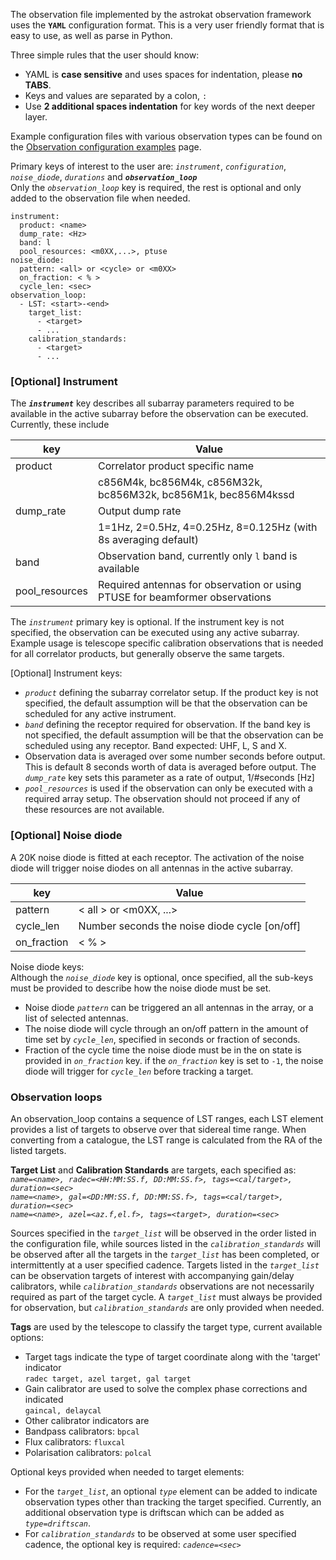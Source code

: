 The observation file implemented by the astrokat observation framework uses the **`YAML`** configuration format. This is a very user friendly format that is easy to use, as well as parse in Python.

Three simple rules that the user should know:   
* YAML is **case sensitive** and uses spaces for indentation, please **no TABS**.   
* Keys and values are separated by a colon, `:`
* Use **2 additional spaces indentation** for key words of the next deeper layer.

Example configuration files with various observation types can be found on the [Observation configuration examples](https://github.com/rubyvanrooyen/astrokat/wiki/Observation-configuration-examples) page.

Primary keys of interest to the user are: _`instrument`_, _`configuration`_, _`noise_diode`_, _`durations`_ and **_`observation_loop`_**   
Only the _`observation_loop`_ key is required, the rest is optional and only added to the observation file when needed.

```
instrument:
  product: <name>
  dump_rate: <Hz>
  band: l
  pool_resources: <m0XX,...>, ptuse
noise_diode:
  pattern: <all> or <cycle> or <m0XX>
  on_fraction: < % >
  cycle_len: <sec>
observation_loop:
  - LST: <start>-<end>
    target_list:
      - <target>
      - ...
    calibration_standards:
      - <target>
      - ...
```


### [Optional] Instrument
The **_`instrument`_** key describes all subarray parameters required to be available in the active subarray before the observation can be executed. Currently, these include

| key | Value |
| --- | --- |
| product | Correlator product specific name |
|     | c856M4k, bc856M4k, c856M32k, bc856M32k, bc856M1k, bec856M4kssd |
| dump_rate | Output dump rate |
|     | 1=1Hz, 2=0.5Hz, 4=0.25Hz, 8=0.125Hz (with 8s averaging default) |
| band | Observation band, currently only `l` band is available |
| pool_resources | Required antennas for observation or using PTUSE for beamformer observations |

The _`instrument`_ primary key is optional. If the instrument key is not specified, the observation can be executed using any active subarray. Example usage is telescope specific calibration observations that is needed for all correlator products, but generally observe the same targets.

[Optional] Instrument keys:
* _`product`_ defining the subarray correlator setup.
If the product key is not specified, the default assumption will be that the observation can be scheduled for any active instrument.
* _`band`_ defining the receptor required for observation.
If the band key is not specified, the default assumption will be that the observation can be scheduled using any receptor. Band expected: UHF, L, S and X.
* Observation data is averaged over some number seconds before output. This is default 8 seconds worth of data is averaged before output. The _`dump_rate`_ key sets this parameter as a rate of output, 1/#seconds [Hz]
* _`pool_resources`_ is used if the observation can only be executed with a required array setup. The observation should not proceed if any of these resources are not available.


### [Optional] Noise diode
A 20K noise diode is fitted at each receptor. The activation of the noise diode will trigger noise diodes on all antennas in the active subarray.

| key | Value |
| --- | --- |
| pattern | < all > or <m0XX, ...> |
| cycle_len | Number seconds the noise diode cycle [on/off] |
| on_fraction | < % > |

Noise diode keys:   
Although the _`noise_diode`_ key is optional, once specified, all the sub-keys must be provided to describe how the noise diode must be set.
* Noise diode _`pattern`_ can be triggered an all antennas in the array, or a list of selected antennas.
* The noise diode will cycle through an on/off pattern in the amount of time set by _`cycle_len`_, specified in seconds or fraction of seconds.
* Fraction of the cycle time the noise diode must be in the on state is provided in _`on_fraction`_ key. if the _`on_fraction`_ key is set to `-1`, the noise diode will trigger for _`cycle_len`_ before tracking a target.


### Observation loops
An observation_loop contains a sequence of LST ranges, each LST element provides a list of targets to observe over that sidereal time range. When converting from a catalogue, the LST range is calculated from the RA of the listed targets.

**Target List** and **Calibration Standards** are targets, each specified as:   
_`name=<name>, radec=<HH:MM:SS.f, DD:MM:SS.f>, tags=<cal/target>, duration=<sec>`_   
_`name=<name>, gal=<DD:MM:SS.f, DD:MM:SS.f>, tags=<cal/target>, duration=<sec>`_   
_`name=<name>, azel=<az.f,el.f>, tags=<target>, duration=<sec>`_   

Sources specified in the _`target_list`_ will be observed in the order listed in the configuration file, while sources listed in the _`calibration_standards`_ will be observed after all the targets in the _`target_list`_ has been completed, or intermittently at a user specified cadence. Targets listed in the _`target_list`_ can be observation targets of interest with accompanying gain/delay calibrators, while _`calibration_standards`_ observations are not necessarily required as part of the target cycle. A _`target_list`_ must always be provided for observation, but _`calibration_standards`_ are only provided when needed.


**Tags** are used by the telescope to classify the target type, current available options:
* Target tags indicate the type of target coordinate along with the 'target' indicator   
`radec target, azel target, gal target`
* Gain calibrator are used to solve the complex phase corrections and indicated   
`gaincal, delaycal`
* Other calibrator indicators are
 * Bandpass calibrators: `bpcal`
 * Flux calibrators: `fluxcal`
 * Polarisation calibrators: `polcal`

Optional keys provided when needed to target elements:
* For the _`target_list`_, an optional _`type`_ element can be added to indicate observation types other than tracking the target specified. Currently, an additional observation type is driftscan which can be added as _`type=driftscan`_.
* For _`calibration_standards`_ to be observed at some user specified cadence, the optional key is required: _`cadence=<sec>`_
